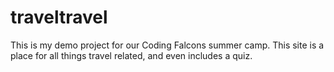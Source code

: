 # traveltravel
This is my demo project for our Coding Falcons summer camp. This site is a place for all things travel related, and even includes a quiz. 
